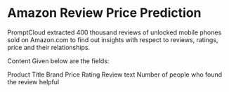 # Amazon Review Price Prediction
PromptCloud extracted 400 thousand reviews of unlocked mobile phones sold on Amazon.com to find out insights with respect to reviews, ratings, price and their relationships.

Content
Given below are the fields:

Product Title
Brand
Price
Rating
Review text
Number of people who found the review helpful
